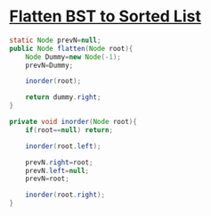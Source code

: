 # [**Flatten BST to Sorted List**](https://www.geeksforgeeks.org/flatten-bst-to-sorted-list-increasing-order/)

```java
static Node prevN=null;
public Node flatten(Node root){
    Node Dummy=new Node(-1);
    prevN=Dummy;

    inorder(root);

    return dummy.right;
}

private void inorder(Node root){
    if(root==null) return;

    inorder(root.left);

    prevN.right=root;
    prevN.left=null;
    prevN=root;

    inorder(root.right);
}
```